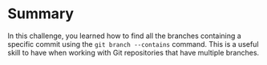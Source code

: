 # Summary

In this challenge, you learned how to find all the branches containing a specific commit using the `git branch --contains` command. This is a useful skill to have when working with Git repositories that have multiple branches.


